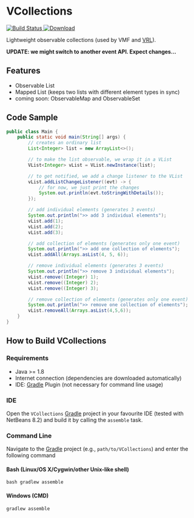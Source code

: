 # VCollections
[![Build Status](https://travis-ci.org/miho/VCollections.svg?branch=master)](https://travis-ci.org/miho/VCollections)[ ![Download](https://api.bintray.com/packages/miho/VCollections/VCollections/images/download.svg) ](https://bintray.com/miho/VCollections/VCollections/_latestVersion)

Lightweight observable collections (used by VMF and [VRL](http://vrl-studio.mihosoft.eu)).

**UPDATE: we might switch to another event API. Expect changes...**

## Features
- Observable List
- Mapped List (keeps two lists with different element types in sync)
- coming soon: ObservableMap and ObservableSet

## Code Sample

```java
public class Main {
    public static void main(String[] args) {
        // creates an ordinary list
        List<Integer> list = new ArrayList<>();

        // to make the list observable, we wrap it in a VList
        VList<Integer> vList = VList.newInstance(list);

        // to get notified, we add a change listener to the VList
        vList.addListChangeListener((evt) -> {
            // for now, we just print the changes
            System.out.println(evt.toStringWithDetails());
        });

        // add individual elements (generates 3 events)
        System.out.println(">> add 3 individual elements");
        vList.add(1);
        vList.add(2);
        vList.add(3);

        // add collection of elements (generates only one event)
        System.out.println(">> add one collection of elements");
        vList.addAll(Arrays.asList(4, 5, 6));

        // remove individual elements (generates 3 events)
        System.out.println(">> remove 3 individual elements");
        vList.remove((Integer) 1);
        vList.remove((Integer) 2);
        vList.remove((Integer) 3);

        // remove collection of elements (generates only one event)
        System.out.println(">> remove one collection of elements");
        vList.removeAll(Arrays.asList(4,5,6));
    }
}
```

## How to Build VCollections

### Requirements

- Java >= 1.8
- Internet connection (dependencies are downloaded automatically)
- IDE: [Gradle](http://www.gradle.org/) Plugin (not necessary for command line usage)

### IDE

Open the `VCollections` [Gradle](http://www.gradle.org/) project in your favourite IDE (tested with NetBeans 8.2) and build it
by calling the `assemble` task.

### Command Line

Navigate to the [Gradle](http://www.gradle.org/) project (e.g., `path/to/VCollections`) and enter the following command

#### Bash (Linux/OS X/Cygwin/other Unix-like shell)

    bash gradlew assemble
    
#### Windows (CMD)

    gradlew assemble
